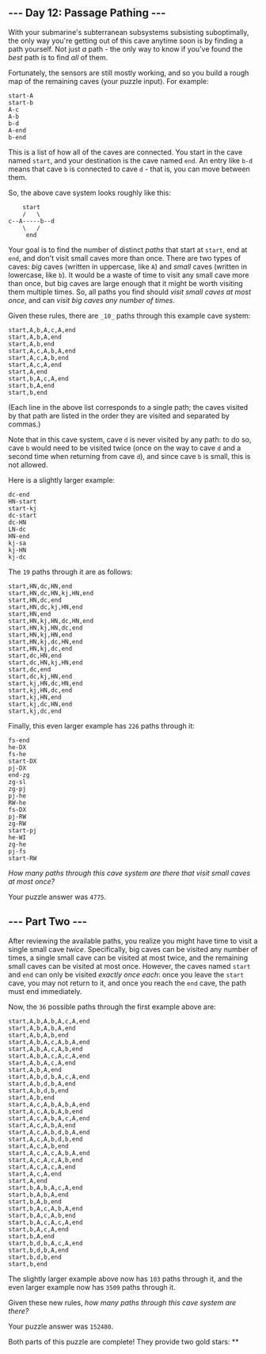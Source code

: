 
## --- Day 12: Passage Pathing ---

With your  submarine's subterranean subsystems subsisting suboptimally, the only way you're getting out of this cave anytime soon is by finding a path yourself. Not just  _a_  path - the only way to know if you've found the  _best_  path is to find  _all_  of them.

Fortunately, the sensors are still mostly working, and so you build a rough map of the remaining caves (your puzzle input). For example:

```
start-A
start-b
A-c
A-b
b-d
A-end
b-end

```

This is a list of how all of the caves are connected. You start in the cave named  `start`, and your destination is the cave named  `end`. An entry like  `b-d`  means that cave  `b`  is connected to cave  `d`  - that is, you can move between them.

So, the above cave system looks roughly like this:

```
    start
    /   \
c--A-----b--d
    \   /
     end

```

Your goal is to find the number of distinct  _paths_  that start at  `start`, end at  `end`, and don't visit small caves more than once. There are two types of caves:  _big_  caves (written in uppercase, like  `A`) and  _small_  caves (written in lowercase, like  `b`). It would be a waste of time to visit any small cave more than once, but big caves are large enough that it might be worth visiting them multiple times. So, all paths you find should  _visit small caves at most once_, and can  _visit big caves any number of times_.

Given these rules, there are  `_10_`  paths through this example cave system:

```
start,A,b,A,c,A,end
start,A,b,A,end
start,A,b,end
start,A,c,A,b,A,end
start,A,c,A,b,end
start,A,c,A,end
start,A,end
start,b,A,c,A,end
start,b,A,end
start,b,end

```

(Each line in the above list corresponds to a single path; the caves visited by that path are listed in the order they are visited and separated by commas.)

Note that in this cave system, cave  `d`  is never visited by any path: to do so, cave  `b`  would need to be visited twice (once on the way to cave  `d`  and a second time when returning from cave  `d`), and since cave  `b`  is small, this is not allowed.

Here is a slightly larger example:

```
dc-end
HN-start
start-kj
dc-start
dc-HN
LN-dc
HN-end
kj-sa
kj-HN
kj-dc

```

The  `19`  paths through it are as follows:

```
start,HN,dc,HN,end
start,HN,dc,HN,kj,HN,end
start,HN,dc,end
start,HN,dc,kj,HN,end
start,HN,end
start,HN,kj,HN,dc,HN,end
start,HN,kj,HN,dc,end
start,HN,kj,HN,end
start,HN,kj,dc,HN,end
start,HN,kj,dc,end
start,dc,HN,end
start,dc,HN,kj,HN,end
start,dc,end
start,dc,kj,HN,end
start,kj,HN,dc,HN,end
start,kj,HN,dc,end
start,kj,HN,end
start,kj,dc,HN,end
start,kj,dc,end

```

Finally, this even larger example has  `226`  paths through it:

```
fs-end
he-DX
fs-he
start-DX
pj-DX
end-zg
zg-sl
zg-pj
pj-he
RW-he
fs-DX
pj-RW
zg-RW
start-pj
he-WI
zg-he
pj-fs
start-RW

```

_How many paths through this cave system are there that visit small caves at most once?_

Your puzzle answer was  `4775`.

## --- Part Two ---

After reviewing the available paths, you realize you might have time to visit a single small cave  _twice_. Specifically, big caves can be visited any number of times, a single small cave can be visited at most twice, and the remaining small caves can be visited at most once. However, the caves named  `start`  and  `end`  can only be visited  _exactly once each_: once you leave the  `start`  cave, you may not return to it, and once you reach the  `end`  cave, the path must end immediately.

Now, the  `36`  possible paths through the first example above are:

```
start,A,b,A,b,A,c,A,end
start,A,b,A,b,A,end
start,A,b,A,b,end
start,A,b,A,c,A,b,A,end
start,A,b,A,c,A,b,end
start,A,b,A,c,A,c,A,end
start,A,b,A,c,A,end
start,A,b,A,end
start,A,b,d,b,A,c,A,end
start,A,b,d,b,A,end
start,A,b,d,b,end
start,A,b,end
start,A,c,A,b,A,b,A,end
start,A,c,A,b,A,b,end
start,A,c,A,b,A,c,A,end
start,A,c,A,b,A,end
start,A,c,A,b,d,b,A,end
start,A,c,A,b,d,b,end
start,A,c,A,b,end
start,A,c,A,c,A,b,A,end
start,A,c,A,c,A,b,end
start,A,c,A,c,A,end
start,A,c,A,end
start,A,end
start,b,A,b,A,c,A,end
start,b,A,b,A,end
start,b,A,b,end
start,b,A,c,A,b,A,end
start,b,A,c,A,b,end
start,b,A,c,A,c,A,end
start,b,A,c,A,end
start,b,A,end
start,b,d,b,A,c,A,end
start,b,d,b,A,end
start,b,d,b,end
start,b,end

```

The slightly larger example above now has  `103`  paths through it, and the even larger example now has  `3509`  paths through it.

Given these new rules,  _how many paths through this cave system are there?_

Your puzzle answer was  `152480`.

Both parts of this puzzle are complete! They provide two gold stars: **
